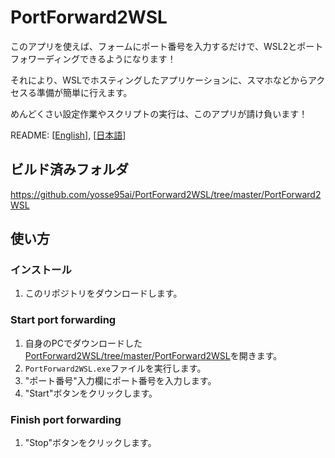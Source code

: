 # PortForward2WSL
このアプリを使えば、フォームにポート番号を入力するだけで、WSL2とポートフォワーディングできるようになります！

それにより、WSLでホスティングしたアプリケーションに、スマホなどからアクセスる準備が簡単に行えます。

めんどくさい設定作業やスクリプトの実行は、このアプリが請け負います！

README: [[English](https://github.com/yosse95ai/PortForward2WSL/blob/master/README.md)], [[日本語](https://github.com/yosse95ai/PortForward2WSL/blob/master/README.ja.md)]

## ビルド済みフォルダ
https://github.com/yosse95ai/PortForward2WSL/tree/master/PortForward2WSL

## 使い方
### インストール
1. このリポジトリをダウンロードします。

### Start port forwarding
1. 自身のPCでダウンロードした[PortForward2WSL/tree/master/PortForward2WSL](https://github.com/yosse95ai/PortForward2WSL/tree/master/PortForward2WSL)を開きます。
1. `PortForward2WSL.exe`ファイルを実行します。
1. "ポート番号"入力欄にポート番号を入力します。
4. "Start"ボタンをクリックします。

### Finish port forwarding
1. "Stop"ボタンをクリックします。


